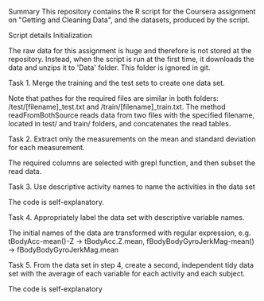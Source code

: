 Summary
This repository contains the R script for the Coursera assignment on "Getting and Cleaning Data", and the datasets, produced by the script.

Script details
Initialization

The raw data for this assignment is huge and therefore is not stored at the repository. Instead, when the script is run at the first time, it downloads the data and unzips it to 'Data' folder. This folder is ignored in git.

Task 1. Merge the training and the test sets to create one data set.

Note that pathes for the required files are similar in both folders: /test/[filename]_test.txt and /train/[filename]_train.txt. The method readFromBothSource reads data from two files with the specified filename, located in test/ and train/ folders, and concatenates the read tables.

Task 2. Extract only the measurements on the mean and standard deviation for each measurement.

The required columns are selected with grepl function, and then subset the read data.

Task 3. Use descriptive activity names to name the activities in the data set

The code is self-explanatory.

Task 4. Appropriately label the data set with descriptive variable names.

The initial names of the data are transformed with regular expression, e.g. tBodyAcc-mean()-Z -> tBodyAcc.Z.mean, fBodyBodyGyroJerkMag-mean() -> fBodyBodyGyroJerkMag.mean

Task 5. From the data set in step 4, create a second, independent tidy data set with the average of each variable for each activity and each subject.

The code is self-explanatory
